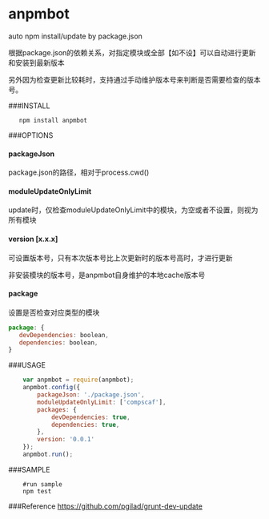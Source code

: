 # anpmbot
auto npm install/update by package.json

根据package.json的依赖关系，对指定模块或全部【如不设】可以自动进行更新和安装到最新版本

另外因为检查更新比较耗时，支持通过手动维护版本号来判断是否需要检查的版本号。

###INSTALL
```shell
   npm install anpmbot
```
###OPTIONS
#### packageJson

package.json的路径，相对于process.cwd()

#### moduleUpdateOnlyLimit

update时，仅检查moduleUpdateOnlyLimit中的模块，为空或者不设置，则视为所有模块

#### version [x.x.x]

可设置版本号，只有本次版本号比上次更新时的版本号高时，才进行更新

非安装模块的版本号，是anpmbot自身维护的本地cache版本号

#### package

设置是否检查对应类型的模块

```js
package: {
   devDependencies: boolean,
   dependencies: boolean, 
}

```

###USAGE

```js
    var anpmbot = require(anpmbot);
    anpmbot.config({
        packageJson: './package.json',
        moduleUpdateOnlyLimit: ['compscaf'],
        packages: {
            devDependencies: true,
            dependencies: true,
        },
        version: '0.0.1'
    });
    anpmbot.run();
```

###SAMPLE

```shell
    #run sample
    npm test
```
###Reference
https://github.com/pgilad/grunt-dev-update
